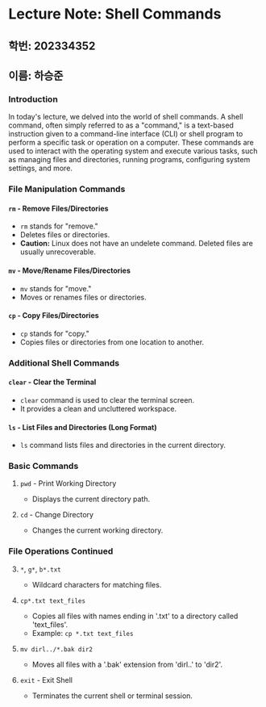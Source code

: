 # Lecture Note: Shell Commands

## 학번: 202334352
## 이름: 하승준

### Introduction

In today's lecture, we delved into the world of shell commands. A shell command, often simply referred to as a "command," is a text-based instruction given to a command-line interface (CLI) or shell program to perform a specific task or operation on a computer. These commands are used to interact with the operating system and execute various tasks, such as managing files and directories, running programs, configuring system settings, and more.

### File Manipulation Commands

#### `rm` - Remove Files/Directories

- `rm` stands for "remove."
- Deletes files or directories.
- **Caution:** Linux does not have an undelete command. Deleted files are usually unrecoverable.

#### `mv` - Move/Rename Files/Directories

- `mv` stands for "move."
- Moves or renames files or directories.

#### `cp` - Copy Files/Directories

- `cp` stands for "copy."
- Copies files or directories from one location to another.

### Additional Shell Commands
#### `clear` - Clear the Terminal

- `clear` command is used to clear the terminal screen.
- It provides a clean and uncluttered workspace.

#### `ls` - List Files and Directories (Long Format)
- `ls` command lists files and directories in the current directory.

### Basic Commands
1. `pwd` - Print Working Directory
   - Displays the current directory path.

2. `cd` - Change Directory
   - Changes the current working directory.

### File Operations Continued

3. `*`, `g*`, `b*.txt`
   - Wildcard characters for matching files.

4. `cp*.txt text_files`
    - Copies all files with names ending in '.txt' to a directory called 'text_files'.
    - Example: `cp *.txt text_files`

5. `mv dirl../*.bak dir2`
    - Moves all files with a '.bak' extension from 'dirl..' to 'dir2'.

6. `exit` - Exit Shell
   - Terminates the current shell or terminal session.


